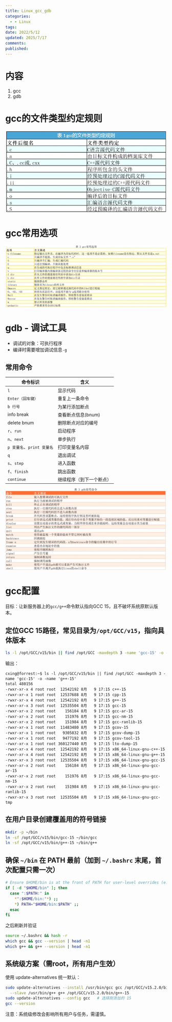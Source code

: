 ```yaml
---
title: Linux_gcc_gdb
categories:
  - - Linux
tags: 
date: 2022/5/12
updated: 2025/7/17
comments: 
published:
---
```

# 内容

1. gcc
2. gdb
# gcc的文件类型约定规则
![](../../images/Linux_gcc_gdb/image-20250717221711701.png)
# gcc常用选项
![](../../images/Linux_gcc_gdb/image-20250717221742017.png)


# gdb - 调试工具

* 调试的对象：可执行程序
* 编译时需要增加调试信息`-g`

## 常用命令

| 命令标识                | 含义           |
| ------------------- | ------------ |
| `l`                 | 显示代码         |
| `Enter（回车键）`        | 重复上一条命令      |
| `b 行号`              | 为某行添加断点      |
| info break          | 查看断点信息(bnum)   |
| delete bnum         | 删除断点对应的编号  |
| `r`、`run`           | 启动程序         |
| `n`、`next`          | 单步执行         |
| `p 变量名`、`print 变量名` | 打印变量名内容      |
| `q`                 | 退出调试         |
| `s`、`step`          | 进入函数         |
| `f`、`finish`        | 跳出函数         |
| `continue`          | 继续程序（到下一个断点） |

![](../../images/Linux_gcc_gdb/image-20250717223939391.png)

# gcc配置
目标：让新服务器上的`gcc/g++`命令默认指向GCC 15，且不破坏系统原默认版本。

## 定位GCC 15路径，常见目录为`/opt/GCC/v15`，指向具体版本

```bash
ls -l /opt/GCC/v15/bin || find /opt/GCC -maxdepth 3 -name 'gcc-15' -o -name 'g++-15'
```

输出：
```
cxing@forrest:~$ ls -l /opt/GCC/v15/bin || find /opt/GCC -maxdepth 3 -name 'gcc-15' -o -name 'g++-15'
total 480156
-rwxr-xr-x 4 root root  12542192 8月   9 17:15 c++-15
-rwxr-xr-x 1 root root  12537688 8月   9 17:15 cpp-15
-rwxr-xr-x 4 root root  12542192 8月   9 17:15 g++-15
-rwxr-xr-x 3 root root  12535504 8月   9 17:15 gcc-15
-rwxr-xr-x 2 root root    156184 8月   9 17:15 gcc-ar-15
-rwxr-xr-x 2 root root    151976 8月   9 17:15 gcc-nm-15
-rwxr-xr-x 2 root root    151984 8月   9 17:15 gcc-ranlib-15
-rwxr-xr-x 1 root root  11483480 8月   9 17:15 gcov-15
-rwxr-xr-x 1 root root   9305832 8月   9 17:15 gcov-dump-15
-rwxr-xr-x 1 root root   9477192 8月   9 17:15 gcov-tool-15
-rwxr-xr-x 1 root root 360127440 8月   9 17:15 lto-dump-15
-rwxr-xr-x 4 root root  12542192 8月   9 17:15 x86_64-linux-gnu-c++-15
-rwxr-xr-x 4 root root  12542192 8月   9 17:15 x86_64-linux-gnu-g++-15
-rwxr-xr-x 3 root root  12535504 8月   9 17:15 x86_64-linux-gnu-gcc-15
-rwxr-xr-x 2 root root    156184 8月   9 17:15 x86_64-linux-gnu-gcc-ar-15
-rwxr-xr-x 2 root root    151976 8月   9 17:15 x86_64-linux-gnu-gcc-nm-15
-rwxr-xr-x 2 root root    151984 8月   9 17:15 x86_64-linux-gnu-gcc-ranlib-15
-rwxr-xr-x 3 root root  12535504 8月   9 17:15 x86_64-linux-gnu-gcc-tmp
```

## 在用户目录创建覆盖用的符号链接
```bash
mkdir -p ~/bin
ln -sf /opt/GCC/v15/bin/gcc-15 ~/bin/gcc
ln -sf /opt/GCC/v15/bin/g++-15 ~/bin/g++
```

## 确保 `~/bin` 在 PATH 最前（加到 `~/.bashrc` 末尾，首次配置只需一次）
```bash
# Ensure $HOME/bin is at the front of PATH for user-level overrides (e.g., gcc/g++)
if [ -d "$HOME/bin" ]; then
  case ":$PATH:" in 
    *":$HOME/bin:"*) ;; 
    *) PATH="$HOME/bin:$PATH" ;; 
  esac
fi
```

之后刷新并验证

```bash
source ~/.bashrc && hash -r
which gcc && gcc --version | head -n1
which g++ && g++ --version | head -n1
```


## 系统级方案（需root，所有用户生效）
使用 update-alternatives 统一默认：
```bash
sudo update-alternatives --install /usr/bin/gcc gcc /opt/GCC/v15.2.0/bin/gcc-15 150 \
  --slave /usr/bin/g++ g++ /opt/GCC/v15.2.0/bin/g++-15
sudo update-alternatives --config gcc   # 选择刚添加的 15
gcc --version
```
注意：系统级修改会影响所有用户与任务，需谨慎。